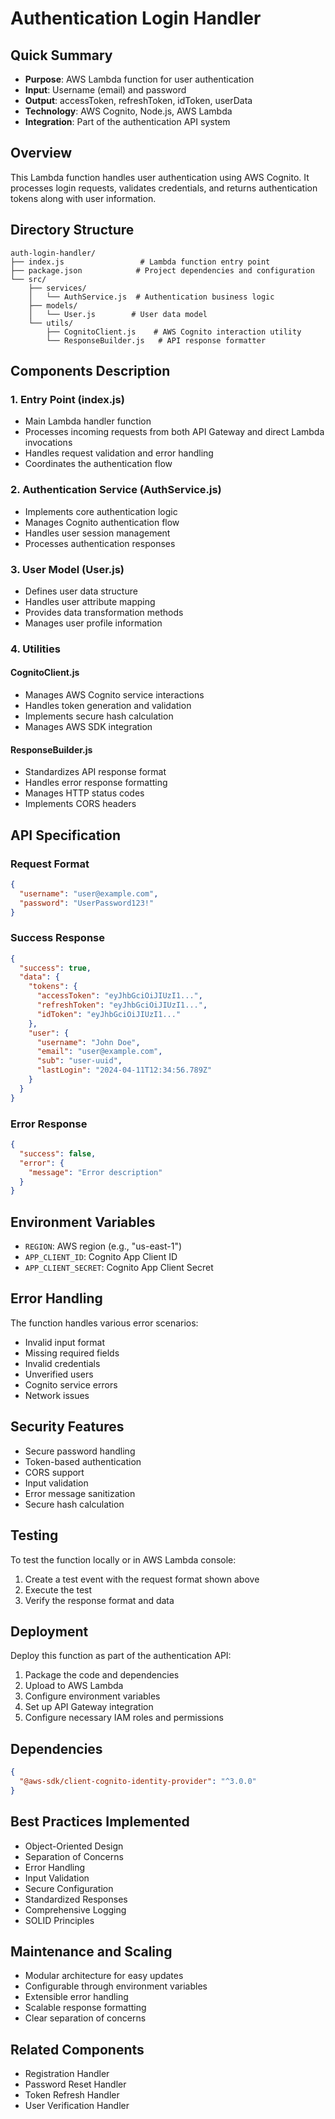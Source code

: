 # Authentication Login Handler

## Quick Summary
- **Purpose**: AWS Lambda function for user authentication
- **Input**: Username (email) and password
- **Output**: accessToken, refreshToken, idToken, userData
- **Technology**: AWS Cognito, Node.js, AWS Lambda
- **Integration**: Part of the authentication API system

## Overview
This Lambda function handles user authentication using AWS Cognito. It processes login requests, validates credentials, and returns authentication tokens along with user information.

## Directory Structure
```
auth-login-handler/
├── index.js                 # Lambda function entry point
├── package.json            # Project dependencies and configuration
└── src/
    ├── services/
    │   └── AuthService.js  # Authentication business logic
    ├── models/
    │   └── User.js        # User data model
    └── utils/
        ├── CognitoClient.js    # AWS Cognito interaction utility
        └── ResponseBuilder.js   # API response formatter
```

## Components Description

### 1. Entry Point (index.js)
- Main Lambda handler function
- Processes incoming requests from both API Gateway and direct Lambda invocations
- Handles request validation and error handling
- Coordinates the authentication flow

### 2. Authentication Service (AuthService.js)
- Implements core authentication logic
- Manages Cognito authentication flow
- Handles user session management
- Processes authentication responses

### 3. User Model (User.js)
- Defines user data structure
- Handles user attribute mapping
- Provides data transformation methods
- Manages user profile information

### 4. Utilities
#### CognitoClient.js
- Manages AWS Cognito service interactions
- Handles token generation and validation
- Implements secure hash calculation
- Manages AWS SDK integration

#### ResponseBuilder.js
- Standardizes API response format
- Handles error response formatting
- Manages HTTP status codes
- Implements CORS headers

## API Specification

### Request Format
```json
{
  "username": "user@example.com",
  "password": "UserPassword123!"
}
```

### Success Response
```json
{
  "success": true,
  "data": {
    "tokens": {
      "accessToken": "eyJhbGciOiJIUzI1...",
      "refreshToken": "eyJhbGciOiJIUzI1...",
      "idToken": "eyJhbGciOiJIUzI1..."
    },
    "user": {
      "username": "John Doe",
      "email": "user@example.com",
      "sub": "user-uuid",
      "lastLogin": "2024-04-11T12:34:56.789Z"
    }
  }
}
```

### Error Response
```json
{
  "success": false,
  "error": {
    "message": "Error description"
  }
}
```

## Environment Variables
- `REGION`: AWS region (e.g., "us-east-1")
- `APP_CLIENT_ID`: Cognito App Client ID
- `APP_CLIENT_SECRET`: Cognito App Client Secret

## Error Handling
The function handles various error scenarios:
- Invalid input format
- Missing required fields
- Invalid credentials
- Unverified users
- Cognito service errors
- Network issues

## Security Features
- Secure password handling
- Token-based authentication
- CORS support
- Input validation
- Error message sanitization
- Secure hash calculation

## Testing
To test the function locally or in AWS Lambda console:
1. Create a test event with the request format shown above
2. Execute the test
3. Verify the response format and data

## Deployment
Deploy this function as part of the authentication API:
1. Package the code and dependencies
2. Upload to AWS Lambda
3. Configure environment variables
4. Set up API Gateway integration
5. Configure necessary IAM roles and permissions

## Dependencies
```json
{
  "@aws-sdk/client-cognito-identity-provider": "^3.0.0"
}
```

## Best Practices Implemented
- Object-Oriented Design
- Separation of Concerns
- Error Handling
- Input Validation
- Secure Configuration
- Standardized Responses
- Comprehensive Logging
- SOLID Principles

## Maintenance and Scaling
- Modular architecture for easy updates
- Configurable through environment variables
- Extensible error handling
- Scalable response formatting
- Clear separation of concerns

## Related Components
- Registration Handler
- Password Reset Handler
- Token Refresh Handler
- User Verification Handler 